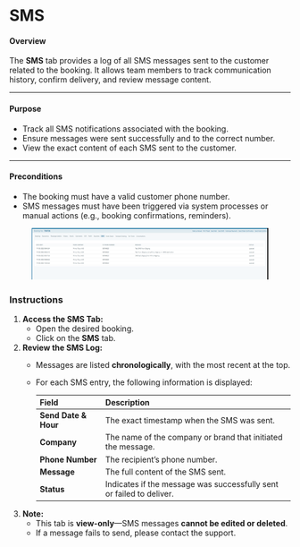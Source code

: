 # SMS

#### **Overview**

The **SMS** tab provides a log of all SMS messages sent to the customer related to the booking. It allows team members to track communication history, confirm delivery, and review message content.

***

#### **Purpose**

* Track all SMS notifications associated with the booking.
* Ensure messages were sent successfully and to the correct number.
* View the exact content of each SMS sent to the customer.

***

#### **Preconditions**

* The booking must have a valid customer phone number.
* SMS messages must have been triggered via system processes or manual actions (e.g., booking confirmations, reminders).

<figure><img src="../../.gitbook/assets/image (5) (1) (1) (1) (1) (1) (1) (1) (1) (1) (1) (1) (1) (1) (1) (1) (1) (1) (1) (1) (1) (1) (1) (1) (1) (1) (1) (1) (1) (1) (1) (1) (1) (1) (1) (1) (1).png" alt=""><figcaption></figcaption></figure>

### **Instructions**

1. **Access the SMS Tab:**
   * Open the desired booking.
   * Click on the **SMS** tab.
2. **Review the SMS Log:**
   * Messages are listed **chronologically**, with the most recent at the top.
   *   For each SMS entry, the following information is displayed:

       | **Field**            | **Description**                                                      |
       | -------------------- | -------------------------------------------------------------------- |
       | **Send Date & Hour** | The exact timestamp when the SMS was sent.                           |
       | **Company**          | The name of the company or brand that initiated the message.         |
       | **Phone Number**     | The recipient’s phone number.                                        |
       | **Message**          | The full content of the SMS sent.                                    |
       | **Status**           | Indicates if the message was successfully sent or failed to deliver. |
3. **Note:**
   * This tab is **view-only**—SMS messages **cannot be edited or deleted**.
   * If a message fails to send, please contact the support.
